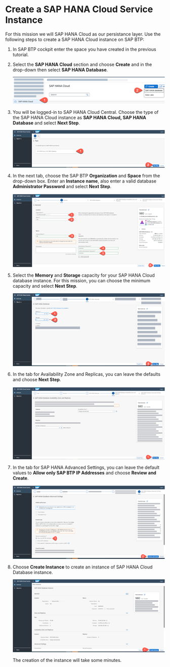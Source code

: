 # Create a SAP HANA Cloud Service Instance

For this mission we will SAP HANA Cloud as our persistance layer.
Use the following steps to create a SAP HANA Cloud instance on SAP BTP:

1. In SAP BTP cockpit enter the space you have created in the previous tutorial.   


2. Select the **SAP HANA Cloud** section and choose **Create** and in the drop-down then select **SAP HANA Database**.

    ![HANA](./images/createDatabase.png)

3. You will be logged-in to SAP HANA Cloud Central. Choose the type of the SAP HANA Cloud instance as **SAP HANA Cloud, SAP HANA Database** and select **Next Step**.

   ![HANA](./images/createDatabase02.png)
   
4. In the next tab, choose the SAP BTP **Organization** and **Space** from the drop-down box. Enter an **Instance name**, also enter a valid database **Administrator Password** and select **Next Step**.

   ![HANA](./images/createDatabase03.png)

5. Select the **Memory** and **Storage** capacity for your SAP HANA Cloud database instance. For this mission, you can choose the minimum capacity and select **Next Step**.

   ![HANA](./images/createDatabase04.png) 
  
6. In the tab for Availability Zone and Replicas, you can leave the defaults and choose **Next Step**. 

   ![HANA](./images/createDatabase05.png)    
   
7. In the tab for SAP HANA Advanced Settings, you can leave the default values to **Allow only SAP BTP IP Addresses** and choose **Review and Create**.

   ![HANA](./images/createDatabase06.png)

8. Choose **Create Instance** to create an instance of SAP HANA Cloud Database instance.

    ![HANA](./images/createDatabase07.png)

    The creation of the instance will take some minutes.


